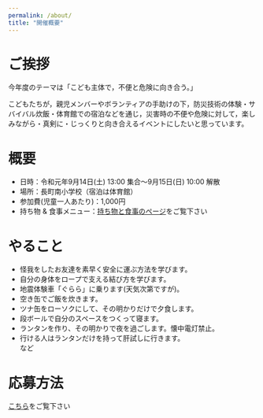```yaml
---
permalink: /about/
title: "開催概要"
---
```

# ご挨拶
今年度のテーマは「こども主体で，不便と危険に向き合う。」

こどもたちが，親児メンバーやボランティアの手助けの下，防災技術の体験・サバイバル炊飯・体育館での宿泊などを通じ，災害時の不便や危険に対して，楽しみながら・真剣に・じっくりと向き合えるイベントにしたいと思っています。

# 概要
- 日時：令和元年9月14日(土) 13:00 集合〜9月15日(日) 10:00 解散
- 場所：長町南小学校（宿泊は体育館）
- 参加費(児童一人あたり)：1,000円
- 持ち物 & 食事メニュー：[持ち物と食事のページ](/bsc2019/pages/items_meal/)をご覧下さい

# やること
- 怪我をしたお友達を素早く安全に運ぶ方法を学びます。
- 自分の身体をロープで支える結び方を学びます。
- 地震体験車「ぐらら」に乗ります(天気次第ですが)。
- 空き缶でご飯を炊きます。
- ツナ缶をローソクにして、その明かりだけで夕食します。
- 段ボールで自分のスペースをつくって寝ます。
- ランタンを作り、その明かりで夜を過ごします。懐中電灯禁止。
- 行ける人はランタンだけを持って肝試しに行きます。  
など

# 応募方法
[こちら](https://n-minami2014.github.io/bsc2019/application/)をご覧下さい
